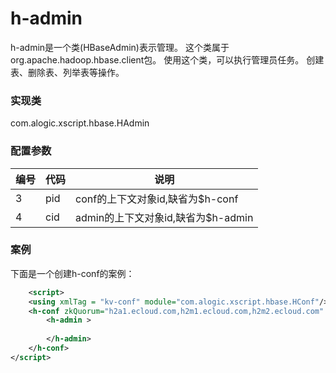 h-admin
=======

h-admin是一个类(HBaseAdmin)表示管理。
这个类属于org.apache.hadoop.hbase.client包。
使用这个类，可以执行管理员任务。
创建表、删除表、列举表等操作。




### 实现类

com.alogic.xscript.hbase.HAdmin


### 配置参数

| 编号 | 代码 | 说明 |
| ---- | ---- | ---- |
| 3 | pid | conf的上下文对象id,缺省为$h-conf |
| 4 | cid | admin的上下文对象id,缺省为$h-admin | 


### 案例

下面是一个创建h-conf的案例：

```xml
	<script>
	<using xmlTag = "kv-conf" module="com.alogic.xscript.hbase.HConf"/>
	<h-conf zkQuorum="h2a1.ecloud.com,h2m1.ecloud.com,h2m2.ecloud.com" zkParent="/hbase-secure">
		<h-admin >
			
		</h-admin>
	</h-conf>
</script>
```
